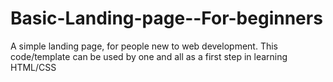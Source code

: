 # Basic-Landing-page--For-beginners
A simple landing page, for people new to web development. 
This code/template can be used by one and all as a first step in learning HTML/CSS


